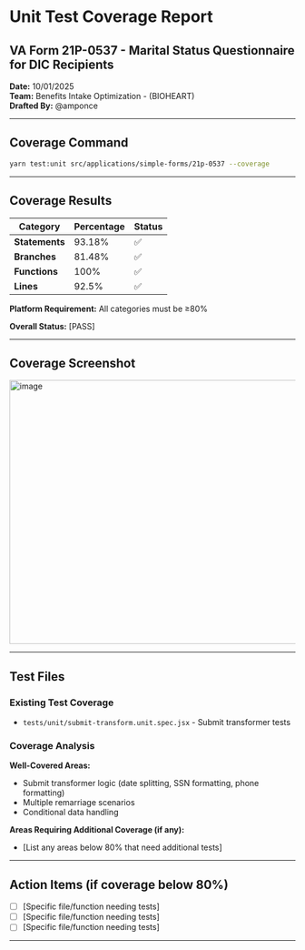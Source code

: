 # Unit Test Coverage Report
## VA Form 21P-0537 - Marital Status Questionnaire for DIC Recipients

**Date:** 10/01/2025  
**Team:** Benefits Intake Optimization - (BIOHEART)   
**Drafted By:** @amponce

---

## Coverage Command

```bash
yarn test:unit src/applications/simple-forms/21p-0537 --coverage
```

---

## Coverage Results

| Category | Percentage | Status |
|----------|-----------|--------|
| **Statements** | 93.18% | ✅  |
| **Branches** | 81.48% | ✅  |
| **Functions** | 100% | ✅  |
| **Lines** | 92.5% | ✅  |

**Platform Requirement:** All categories must be ≥80%

**Overall Status:** [PASS]

---

## Coverage Screenshot

<img width="1180" height="464" alt="image" src="https://github.com/user-attachments/assets/b8e4b13f-1e9b-4a54-99a4-4e7ef93a597e" />


---

## Test Files

### Existing Test Coverage
- `tests/unit/submit-transform.unit.spec.jsx` - Submit transformer tests

### Coverage Analysis

**Well-Covered Areas:**
- Submit transformer logic (date splitting, SSN formatting, phone formatting)
- Multiple remarriage scenarios
- Conditional data handling

**Areas Requiring Additional Coverage (if any):**
- [List any areas below 80% that need additional tests]

---

## Action Items (if coverage below 80%)

- [ ] [Specific file/function needing tests]
- [ ] [Specific file/function needing tests]
- [ ] [Specific file/function needing tests]

---

